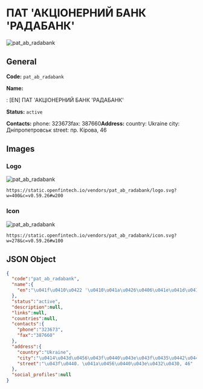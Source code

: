 
# ПАТ 'АКЦІОНЕРНИЙ БАНК 'РАДАБАНК' 
![pat_ab_radabank](https://static.openfintech.io/vendors/pat_ab_radabank/logo.svg?w=400&c=v0.59.26#w200)  

## General 
 
**Code:** `pat_ab_radabank` 
 
**Name:** 
 
:	[EN] ПАТ 'АКЦІОНЕРНИЙ БАНК 'РАДАБАНК' 
 
**Status:** `active` 
 
**Contacts:** 
phone: 323673fax: 387660**Address:** 
country: Ukraine 
city: Дніпропетровськ 
street: пр. Кірова, 46 

## Images 

### Logo 
 
![pat_ab_radabank](https://static.openfintech.io/vendors/pat_ab_radabank/logo.svg?w=400&c=v0.59.26#w200)  

```
https://static.openfintech.io/vendors/pat_ab_radabank/logo.svg?w=400&c=v0.59.26#w200
```  

### Icon 
 
![pat_ab_radabank](https://static.openfintech.io/vendors/pat_ab_radabank/icon.svg?w=278&c=v0.59.26#w100)  

```
https://static.openfintech.io/vendors/pat_ab_radabank/icon.svg?w=278&c=v0.59.26#w100
```  

## JSON Object 

```json
{
  "code":"pat_ab_radabank",
  "name":{
    "en":"\u041f\u0410\u0422 '\u0410\u041a\u0426\u0406\u041e\u041d\u0415\u0420\u041d\u0418\u0419 \u0411\u0410\u041d\u041a '\u0420\u0410\u0414\u0410\u0411\u0410\u041d\u041a'"
  },
  "status":"active",
  "description":null,
  "links":null,
  "countries":null,
  "contacts":{
    "phone":"323673",
    "fax":"387660"
  },
  "address":{
    "country":"Ukraine",
    "city":"\u0414\u043d\u0456\u043f\u0440\u043e\u043f\u0435\u0442\u0440\u043e\u0432\u0441\u044c\u043a",
    "street":"\u043f\u0440. \u041a\u0456\u0440\u043e\u0432\u0430, 46"
  },
  "social_profiles":null
}
```  
